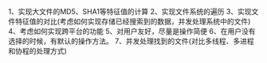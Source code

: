 1、实现大文件的MD5、SHA1等特征值的计算
2、实现文件系统的遍历
3、实现文件特征值的对比(考虑如何实现存储已经搜索到的数据，并发处理系统中的文件)
4、考虑如何实现跨平台的功能
5、对用户友好，尽量是操作简便
6、在用户没有选择的时候，有默认的操作方法。
7、并发处理找到的文件(对比多线程、多进程和协程的处理方式)

